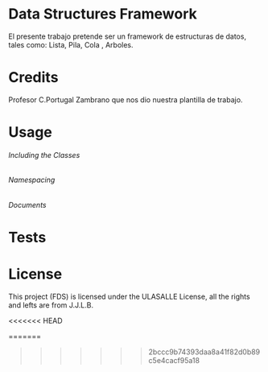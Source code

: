 # Data Structures Framework

El presente trabajo pretende ser un framework de estructuras de datos, tales como: Lista, Pila, Cola , Arboles. 

# Credits

Profesor C.Portugal Zambrano que nos dio nuestra plantilla de trabajo.

# Usage

###### Including the Classes 

###### Namespacing

###### Documents

# Tests

# License

This project (FDS) is licensed under the ULASALLE License, all the rights and lefts are from J.J.L.B.

<<<<<<< HEAD

=======
>>>>>>> 2bccc9b74393daa8a41f82d0b89c5e4cacf95a18
